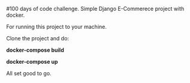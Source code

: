 #100 days of code challenge.
Simple Django E-Commerece project with docker.

For running this project to your machine.

Clone the project and do:

**docker-compose build**

**docker-compose up**

All set good to go.


